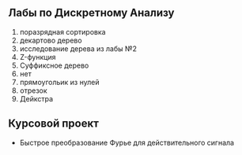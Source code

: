 ## Лабы по Дискретному Анализу
1) поразрядная сортировка
2) декартово дерево
3) исследование дерева из лабы №2
4) Z-функция
5) Суффиксное дерево
6) нет
7) прямоугольик из нулей
8) отрезок
9) Дейкстра
## Курсовой проект
- Быстрое преобразование Фурье для действительного
сигнала
